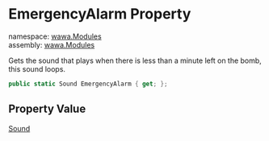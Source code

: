 # EmergencyAlarm Property

namespace: [wawa\.Modules](../../wawa.Modules.md)<br />
assembly: [wawa\.Modules](../../../wawa.Modules.md)

Gets the sound that plays when there is less than a minute left on the bomb, this sound loops\.

```csharp
public static Sound EmergencyAlarm { get; };
```

## Property Value

[Sound](../../../wawa.Modules/wawa.Modules/Sound.md)

